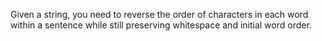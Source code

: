 Given a string, you need to reverse the order of characters in each word within a sentence while still preserving whitespace and initial word order.
